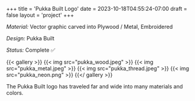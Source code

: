 +++
title = 'Pukka Built Logo'
date = 2023-10-18T04:55:24-07:00
draft = false
layout = 'project'
+++

_Material:_ Vector graphic carved into Plywood / Metal, Embroidered

_Design:_ Pukka Built

_Status:_ Complete ✅

<!--more-->

{{< gallery >}}
    {{< img src="pukka_wood.jpeg" >}}
    {{< img src="pukka_metal.jpeg" >}}
    {{< img src="pukka_thread.jpeg" >}}
    {{< img src="pukka_neon.png" >}}
{{</ gallery >}}

The Pukka Built logo has traveled far and wide into many materials and colors.
